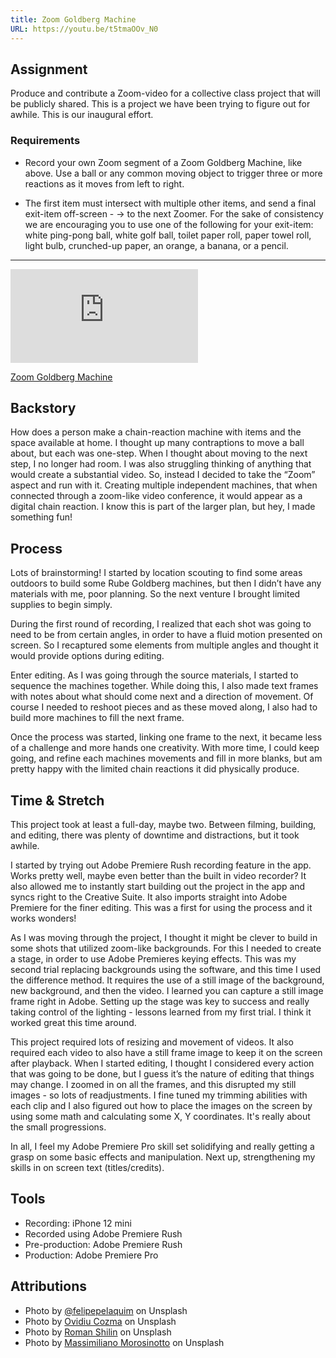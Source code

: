 ```yaml
---
title: Zoom Goldberg Machine
URL: https://youtu.be/t5tmaOOv_N0
---
```


## Assignment

Produce and contribute a Zoom-video for a collective class project that will be publicly shared. This is a project we have been trying to figure out for awhile. This is our inaugural effort.

### Requirements

-   Record your own Zoom segment of a Zoom Goldberg Machine, like above. Use a ball or any common moving object to trigger three or more reactions as it moves from left to right.

-   The first item must intersect with multiple other items, and send a final exit-item off-screen - -> to the next Zoomer. For the sake of consistency we are encouraging you to use one of the following for your exit-item: white ping-pong ball, white golf ball, toilet paper roll, paper towel roll, light bulb, crunched-up paper, an orange, a banana, or a pencil.

***

<div class="aspect-ratio aspect-ratio--16-9">
  <iframe class="aspect-ratio--content" src="https://www.youtube-nocookie.com/embed/t5tmaOOv_N0" title="YouTube video " frameborder="0" allow="accelerometer; autoplay; clipboard-write; encrypted-media; gyroscope; picture-in-picture" allowfullscreen></iframe>
</div>

[Zoom Goldberg Machine](https://youtu.be/t5tmaOOv_N0)

## Backstory

How does a person make a chain-reaction machine with items and the space available at home. I thought up many contraptions to move a ball about, but each was one-step. When I thought about moving to the next step, I no longer had room. I was also struggling thinking of anything that would create a substantial video. So, instead I decided to take the “Zoom” aspect and run with it. Creating multiple independent machines, that when connected through a zoom-like video conference, it would appear as a digital chain reaction. I know this is part of the larger plan, but hey, I made something fun!

## Process

Lots of brainstorming! I started by location scouting to find some areas outdoors to build some Rube Goldberg machines, but then I didn’t have any materials with me, poor planning. So the next venture I brought limited supplies to begin simply.

During the first round of recording, I realized that each shot was going to need to be from certain angles, in order to have a fluid motion presented on screen. So I recaptured some elements from multiple angles and thought it would provide options during editing.

Enter editing. As I was going through the source materials, I started to sequence the machines together. While doing this, I also made text frames with notes about what should come next and a direction of movement. Of course I needed to reshoot pieces and as these moved along, I also had to build more machines to fill the next frame.

Once the process was started, linking one frame to the next, it became less of a challenge and more hands one creativity. With more time, I could keep going, and refine each machines movements and fill in more blanks, but am pretty happy with the limited chain reactions it did physically produce.

## Time & Stretch

This project took at least a full-day, maybe two. Between filming, building, and editing, there was plenty of downtime and distractions, but it took awhile.

I started by trying out Adobe Premiere Rush recording feature in the app. Works pretty well, maybe even better than the built in video recorder? It also allowed me to instantly start building out the project in the app and syncs right to the Creative Suite. It also imports straight into Adobe Premiere for the finer editing. This was a first for using the process and it works wonders!

As I was moving through the project, I thought it might be clever to build in some shots that utilized zoom-like backgrounds. For this I needed to create a stage, in order to use Adobe Premieres keying effects. This was my second trial replacing backgrounds using the software, and this time I used the difference method. It requires the use of a still image of the background, new background, and then the video. I learned you can capture a still image frame right in Adobe. Setting up the stage was key to success and really taking control of the lighting - lessons learned from my first trial. I think it worked great this time around.

This project required lots of resizing and movement of videos. It also required each video to also have a still frame image to keep it on the screen after playback. When I started editing, I thought I considered every action that was going to be done, but I guess it’s the nature of editing that things may change. I zoomed in on all the frames, and this disrupted my still images - so lots of readjustments. I fine tuned my trimming abilities with each clip and I also figured out how to place the images on the screen by using some math and calculating some X, Y coordinates. It's really about the small progressions.

In all, I feel my Adobe Premiere Pro skill set solidifying and really getting a grasp on some basic effects and manipulation. Next up, strengthening my skills in on screen text (titles/credits).

## Tools

-   Recording: iPhone 12 mini
-   Recorded using Adobe Premiere Rush
-   Pre-production: Adobe Premiere Rush
-   Production: Adobe Premiere Pro

## Attributions

-   Photo by [@felipepelaquim](https://unsplash.com/photos/sb0Nt_Sk0bo) on Unsplash
-   Photo by [Ovidiu Cozma](https://unsplash.com/photos/sr90ZsVcJjo) on Unsplash
-   Photo by [Roman Shilin](https://unsplash.com/photos/inVcSrX3qI8) on Unsplash
-   Photo by [Massimiliano Morosinotto](https://unsplash.com/photos/oJ4EMb9z7pU) on Unsplash
